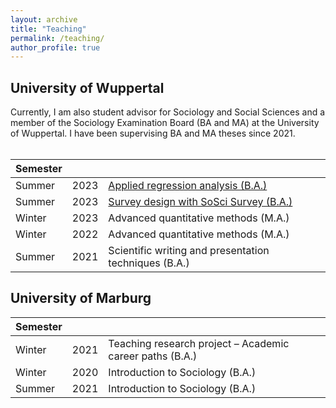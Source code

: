 ```yaml
---
layout: archive
title: "Teaching"
permalink: /teaching/
author_profile: true
---
```


<h2>University of Wuppertal</h2>
Currently, I am also student advisor for Sociology and Social Sciences and a member of the Sociology Examination Board (BA and MA) at the University of Wuppertal. I have been supervising BA and MA theses since 2021. <br> <br>


| Semester      |        |                                                              |
| --------------| ------ | ------------------------------------------------------------ |
| Summer    | 2023   | [Applied regression analysis (B.A.)](https://github.com/isabelhabicht/isabelhabicht.github.io/files/13809076/Syllabus_Angewandte.Regressionsanalysen.pdf)                          |
| Summer    | 2023   | [Survey design with SoSci Survey (B.A.)](https://github.com/isabelhabicht/isabelhabicht.github.io/files/13809081/Syllabus_Fragebogenkonstruktion.pdf)                       |
| Winter    | 2023   | Advanced quantitative methods (M.A.)                   |
| Winter    | 2022   | Advanced quantitative methods (M.A.)              |
| Summer    | 2021   | Scientific writing and presentation techniques (B.A.)         |

<h2>University of Marburg</h2>

| Semester      |        |                                                              |
| --------------| ------ | ------------------------------------------------------------ |
| Winter    | 2021   | Teaching research project – Academic career paths (B.A.)                          |
| Winter    | 2020   | Introduction to Sociology (B.A.)                         |
| Summer    | 2021   | Introduction to Sociology (B.A.)             |

